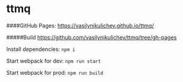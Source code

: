 # ttmq

####GitHub Pages: https://vasilynikulichev.github.io/ttmq/

#####Build https://github.com/vasilynikulichev/ttmq/tree/gh-pages

Install dependencies:
```npm i```

Start webpack for dev:
```npm run start```

Start webpack for prod:
```npm run build```

